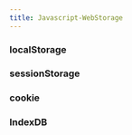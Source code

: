 ```yaml
---
title: Javascript-WebStorage
---
```



### localStorage


### sessionStorage


### cookie


### IndexDB

